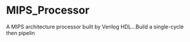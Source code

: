 # MIPS_Processor
A MIPS architecture processor built by Verilog HDL...Build a single-cycle then pipelin
